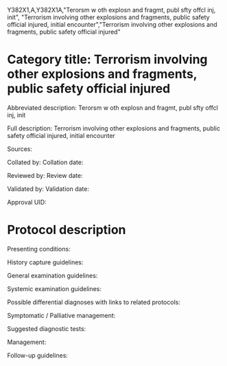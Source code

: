 Y382X1,A,Y382X1A,"Terorsm w oth explosn and fragmt, publ sfty offcl inj, init", "Terrorism involving other explosions and fragments, public safety official injured, initial encounter","Terrorism involving other explosions and fragments, public safety official injured"
# Category title: Terrorism involving other explosions and fragments, public safety official injured

Abbreviated description: Terorsm w oth explosn and fragmt, publ sfty offcl inj, init

Full description: Terrorism involving other explosions and fragments, public safety official injured, initial encounter

Sources:

Collated by:
Collation date:

Reviewed by:
Review date:

Validated by:
Validation date:

Approval UID:

# Protocol description

Presenting conditions:

History capture guidelines:

General examination guidelines:

Systemic examination guidelines:

Possible differential diagnoses with links to related protocols:

Symptomatic / Palliative management:

Suggested diagnostic tests:

Management:

Follow-up guidelines:
